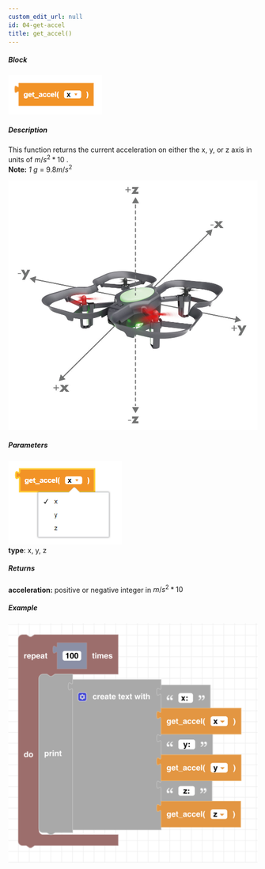 ```yaml
---
custom_edit_url: null
id: 04-get-accel
title: get_accel()
---
```


##### Block

![get accel block image](get_accel.PNG)<br />

##### Description

This function returns the current acceleration on either the x, y, or z axis in units of $m/s^ 2 * 10$ . <br/>
**Note:** *1 g* = $9.8m/s^ 2$ 

![Alt text](xyz.jpg) <br />

##### Parameters
![get accel image](get_accel_params.PNG) <br />
**type**: x, y, z <br />

##### Returns

**acceleration:** positive or negative integer in $m/s^ 2 * 10$

##### Example

![get accel example](get_accel_ex.PNG)